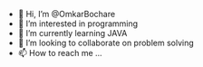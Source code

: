 - 👋 Hi, I’m @OmkarBochare
- 👀 I’m interested in programming
- 🌱 I’m currently learning JAVA
- 💞️ I’m looking to collaborate on problem solving
- 📫 How to reach me ...

<!---
OmkarBochare/OmkarBochare is a ✨ special ✨ repository because its `README.md` (this file) appears on your GitHub profile.
You can click the Preview link to take a look at your changes.
--->
